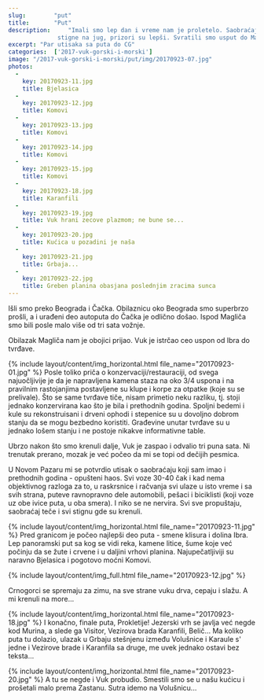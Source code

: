 ```yaml
---
slug:        "put"
title:       "Put"
description:     "Imali smo lep dan i vreme nam je proletelo. Saobraćajnice su dobre, nije bilo gužve a što se dalje
              stigne na jug, prizori su lepši. Svratili smo usput do Magliča."
excerpt: "Par utisaka sa puta do CG"
categories:  ['2017-vuk-gorski-i-morski']
image: "/2017-vuk-gorski-i-morski/put/img/20170923-07.jpg"
photos:
  -
    key: 20170923-11.jpg
    title: Bjelasica
  -
    key: 20170923-12.jpg
    title: Komovi
  -
    key: 20170923-13.jpg
    title: Komovi
  -
    key: 20170923-14.jpg
    title: Komovi
  -
    key: 20170923-15.jpg
    title: Komovi
  -
    key: 20170923-18.jpg
    title: Karanfili
  -
    key: 20170923-19.jpg
    title: Vuk hrani zecove plazmom; ne bune se...
  -
    key: 20170923-20.jpg
    title: Kućica u pozadini je naša
  -
    key: 20170923-21.jpg
    title: Grbaja...
  -
    key: 20170923-22.jpg
    title: Greben planina obasjana poslednjim zracima sunca
---
```


Išli smo preko Beograda i Čačka. Obilaznicu oko Beograda smo superbrzo prošli, a i urađeni deo autoputa do Čačka
je odlično došao. Ispod Magliča smo bili posle malo više od tri sata vožnje.

Obilazak Magliča nam je obojici prijao. Vuk je istrčao ceo uspon od Ibra do tvrđave.

{% include layout/content/img_horizontal.html file_name="20170923-01.jpg" %}
Posle toliko priča o konzervaciji/restauraciji, od svega najuočljivije je da je napravljena kamena staza na oko
3/4 uspona i na pravilnim rastojanjima postavljene su klupe i korpe za otpatke (koje su se prelivale). Što se same
tvrđave tiče, nisam primetio neku razliku, tj. stoji jednako konzervirana kao što je bila i prethodnih godina.
Spoljni bedemi i kule su rekonstruisani i drveni ophodi i stepenice su u dovoljno dobrom stanju da se 
mogu bezbedno koristiti. Građevine unutar tvrđave su u jednako lošem stanju i ne postoje nikakve informativne
table.

Ubrzo nakon što smo krenuli dalje, Vuk je zaspao i odvalio tri puna sata. Ni trenutak prerano, mozak je već
počeo da mi se topi od dečijih pesmica.

U Novom Pazaru mi se potvrdio utisak o saobraćaju koji sam imao i prethodnih godina - opušteni haos. Svi voze 30-40
čak i kad nema objektivnog razloga za to, u raskrsnice i račvanja svi ulaze u isto vreme i sa svih strana,
puteve ravnopravno dele automobili, pešaci i biciklisti (koji voze uz obe ivice puta, u oba smera). I niko se ne
nervira. Svi sve propuštaju, saobraćaj teče i svi stignu gde su krenuli.

{% include layout/content/img_horizontal.html file_name="20170923-11.jpg" %}
Pred granicom je počeo najlepši deo puta - smene klisura i dolina Ibra. Lep panoramski put sa kog se vidi reka,
kamene litice, šume koje već počinju da se žute i crvene i u daljini vrhovi planina. Najupečatljiviji su naravno
Bjelasica i pogotovo moćni Komovi.

{% include layout/content/img_full.html file_name="20170923-12.jpg" %}

Crnogorci se spremaju za zimu, na sve strane vuku drva, cepaju i slažu. A mi krenuli na more...

{% include layout/content/img_horizontal.html file_name="20170923-18.jpg" %}
I konačno, finale puta, Prokletije! Jezerski vrh se javlja već negde kod Murina, a slede ga Visitor, Vezirova brada
Karanfili, Belič... Ma koliko puta tu dolazio, ulazak u Grbaju stešnjenu između Volušnice i Karaule s' jedne i 
Vezirove brade i Karanfila sa druge, me uvek jednako ostavi bez teksta...

{% include layout/content/img_horizontal.html file_name="20170923-20.jpg" %}
A tu se negde i Vuk probudio. Smestili smo se u našu kućicu i prošetali malo prema Zastanu. Sutra idemo na
Volušnicu...